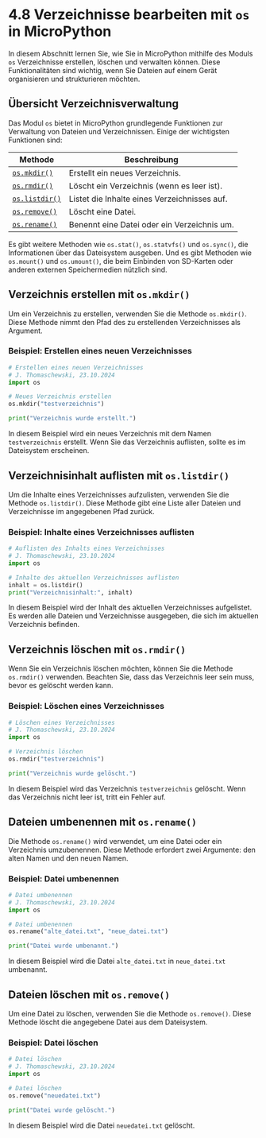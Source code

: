 # 4.8 Verzeichnisse bearbeiten mit `os` in MicroPython

In diesem Abschnitt lernen Sie, wie Sie in MicroPython mithilfe des Moduls `os` Verzeichnisse erstellen, löschen und verwalten können. Diese Funktionalitäten sind wichtig, wenn Sie Dateien auf einem Gerät organisieren und strukturieren möchten.

## Übersicht Verzeichnisverwaltung

Das Modul `os` bietet in MicroPython grundlegende Funktionen zur Verwaltung von Dateien und Verzeichnissen. Einige der wichtigsten Funktionen sind:

| Methode                | Beschreibung                                                   |
|------------------------|----------------------------------------------------------------|
| [`os.mkdir()`](https://docs.micropython.org/en/latest/library/os.html#os.mkdir)           | Erstellt ein neues Verzeichnis.                                |
| [`os.rmdir()`](https://docs.micropython.org/en/latest/library/os.html#os.rmdir)           | Löscht ein Verzeichnis (wenn es leer ist).                     |
| [`os.listdir()`](https://docs.micropython.org/en/latest/library/os.html#os.listdir)       | Listet die Inhalte eines Verzeichnisses auf.                   |
| [`os.remove()`](https://docs.micropython.org/en/latest/library/os.html#os.remove)         | Löscht eine Datei.                                             |
| [`os.rename()`](https://docs.micropython.org/en/latest/library/os.html#os.rename)         | Benennt eine Datei oder ein Verzeichnis um.                    |

Es gibt weitere Methoden wie `os.stat()`, `os.statvfs()` und `os.sync()`, die Informationen über das Dateisystem ausgeben. Und es gibt Methoden wie `os.mount()` und `os.umount()`, die beim Einbinden von SD-Karten oder anderen externen Speichermedien nützlich sind.

## Verzeichnis erstellen mit `os.mkdir()`

Um ein Verzeichnis zu erstellen, verwenden Sie die Methode `os.mkdir()`. Diese Methode nimmt den Pfad des zu erstellenden Verzeichnisses als Argument.

### Beispiel: Erstellen eines neuen Verzeichnisses

```python linenums="1"
# Erstellen eines neuen Verzeichnisses
# J. Thomaschewski, 23.10.2024
import os

# Neues Verzeichnis erstellen
os.mkdir("testverzeichnis")

print("Verzeichnis wurde erstellt.")
```

In diesem Beispiel wird ein neues Verzeichnis mit dem Namen `testverzeichnis` erstellt. Wenn Sie das Verzeichnis auflisten, sollte es im Dateisystem erscheinen.

## Verzeichnisinhalt auflisten mit `os.listdir()`

Um die Inhalte eines Verzeichnisses aufzulisten, verwenden Sie die Methode `os.listdir()`. Diese Methode gibt eine Liste aller Dateien und Verzeichnisse im angegebenen Pfad zurück.

### Beispiel: Inhalte eines Verzeichnisses auflisten

```python linenums="1"
# Auflisten des Inhalts eines Verzeichnisses
# J. Thomaschewski, 23.10.2024
import os

# Inhalte des aktuellen Verzeichnisses auflisten
inhalt = os.listdir()
print("Verzeichnisinhalt:", inhalt)
```

In diesem Beispiel wird der Inhalt des aktuellen Verzeichnisses aufgelistet. Es werden alle Dateien und Verzeichnisse ausgegeben, die sich im aktuellen Verzeichnis befinden.

## Verzeichnis löschen mit `os.rmdir()`

Wenn Sie ein Verzeichnis löschen möchten, können Sie die Methode `os.rmdir()` verwenden. Beachten Sie, dass das Verzeichnis leer sein muss, bevor es gelöscht werden kann.

### Beispiel: Löschen eines Verzeichnisses

```python linenums="1"
# Löschen eines Verzeichnisses
# J. Thomaschewski, 23.10.2024
import os

# Verzeichnis löschen
os.rmdir("testverzeichnis")

print("Verzeichnis wurde gelöscht.")
```

In diesem Beispiel wird das Verzeichnis `testverzeichnis` gelöscht. Wenn das Verzeichnis nicht leer ist, tritt ein Fehler auf.

## Dateien umbenennen mit `os.rename()`

Die Methode `os.rename()` wird verwendet, um eine Datei oder ein Verzeichnis umzubenennen. Diese Methode erfordert zwei Argumente: den alten Namen und den neuen Namen.

### Beispiel: Datei umbenennen

```python linenums="1"
# Datei umbenennen
# J. Thomaschewski, 23.10.2024
import os

# Datei umbenennen
os.rename("alte_datei.txt", "neue_datei.txt")

print("Datei wurde umbenannt.")
```

In diesem Beispiel wird die Datei `alte_datei.txt` in `neue_datei.txt` umbenannt.

## Dateien löschen mit `os.remove()`

Um eine Datei zu löschen, verwenden Sie die Methode `os.remove()`. Diese Methode löscht die angegebene Datei aus dem Dateisystem.

### Beispiel: Datei löschen

```python linenums="1"
# Datei löschen
# J. Thomaschewski, 23.10.2024
import os

# Datei löschen
os.remove("neuedatei.txt")

print("Datei wurde gelöscht.")
```

In diesem Beispiel wird die Datei `neuedatei.txt` gelöscht.

